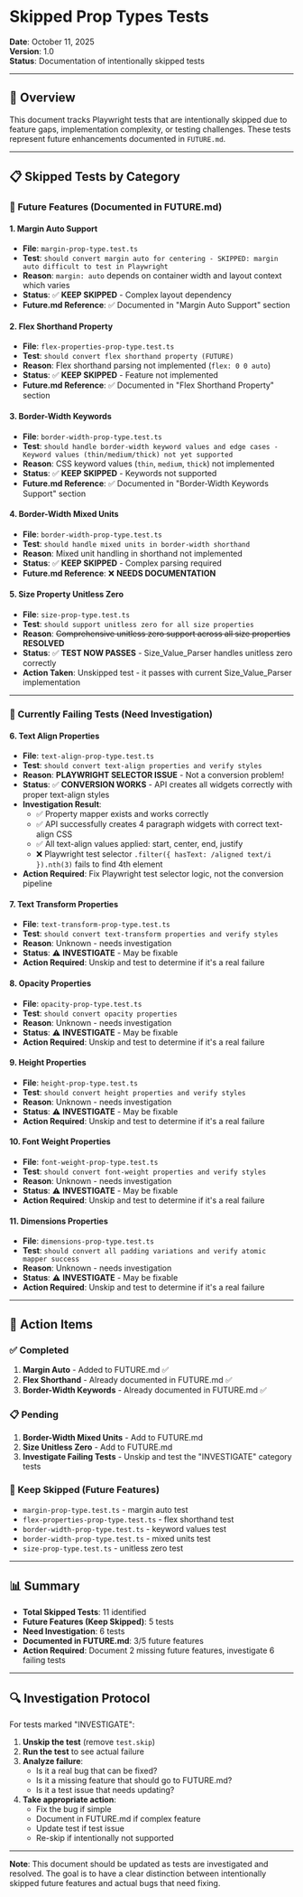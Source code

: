 # Skipped Prop Types Tests

**Date**: October 11, 2025  
**Version**: 1.0  
**Status**: Documentation of intentionally skipped tests

---

## 🎯 **Overview**

This document tracks Playwright tests that are intentionally skipped due to feature gaps, implementation complexity, or testing challenges. These tests represent future enhancements documented in `FUTURE.md`.

---

## 📋 **Skipped Tests by Category**

### **🔮 Future Features (Documented in FUTURE.md)**

#### **1. Margin Auto Support**
- **File**: `margin-prop-type.test.ts`
- **Test**: `should convert margin auto for centering - SKIPPED: margin auto difficult to test in Playwright`
- **Reason**: `margin: auto` depends on container width and layout context which varies
- **Status**: ✅ **KEEP SKIPPED** - Complex layout dependency
- **Future.md Reference**: ✅ Documented in "Margin Auto Support" section

#### **2. Flex Shorthand Property**
- **File**: `flex-properties-prop-type.test.ts`
- **Test**: `should convert flex shorthand property (FUTURE)`
- **Reason**: Flex shorthand parsing not implemented (`flex: 0 0 auto`)
- **Status**: ✅ **KEEP SKIPPED** - Feature not implemented
- **Future.md Reference**: ✅ Documented in "Flex Shorthand Property" section

#### **3. Border-Width Keywords**
- **File**: `border-width-prop-type.test.ts`
- **Test**: `should handle border-width keyword values and edge cases - Keyword values (thin/medium/thick) not yet supported`
- **Reason**: CSS keyword values (`thin`, `medium`, `thick`) not implemented
- **Status**: ✅ **KEEP SKIPPED** - Keywords not supported
- **Future.md Reference**: ✅ Documented in "Border-Width Keywords Support" section

#### **4. Border-Width Mixed Units**
- **File**: `border-width-prop-type.test.ts`
- **Test**: `should handle mixed units in border-width shorthand`
- **Reason**: Mixed unit handling in shorthand not implemented
- **Status**: ✅ **KEEP SKIPPED** - Complex parsing required
- **Future.md Reference**: ❌ **NEEDS DOCUMENTATION**

#### **5. Size Property Unitless Zero**
- **File**: `size-prop-type.test.ts`
- **Test**: `should support unitless zero for all size properties`
- **Reason**: ~~Comprehensive unitless zero support across all size properties~~ **RESOLVED**
- **Status**: ✅ **TEST NOW PASSES** - Size_Value_Parser handles unitless zero correctly
- **Action Taken**: Unskipped test - it passes with current Size_Value_Parser implementation

---

### **🚨 Currently Failing Tests (Need Investigation)**

#### **6. Text Align Properties**
- **File**: `text-align-prop-type.test.ts`
- **Test**: `should convert text-align properties and verify styles`
- **Reason**: **PLAYWRIGHT SELECTOR ISSUE** - Not a conversion problem!
- **Status**: ✅ **CONVERSION WORKS** - API creates all widgets correctly with proper text-align styles
- **Investigation Result**: 
  - ✅ Property mapper exists and works correctly
  - ✅ API successfully creates 4 paragraph widgets with correct text-align CSS
  - ✅ All text-align values applied: start, center, end, justify
  - ❌ Playwright test selector `.filter({ hasText: /aligned text/i }).nth(3)` fails to find 4th element
- **Action Required**: Fix Playwright test selector logic, not the conversion pipeline

#### **7. Text Transform Properties**
- **File**: `text-transform-prop-type.test.ts`
- **Test**: `should convert text-transform properties and verify styles`
- **Reason**: Unknown - needs investigation
- **Status**: ⚠️ **INVESTIGATE** - May be fixable
- **Action Required**: Unskip and test to determine if it's a real failure

#### **8. Opacity Properties**
- **File**: `opacity-prop-type.test.ts`
- **Test**: `should convert opacity properties`
- **Reason**: Unknown - needs investigation
- **Status**: ⚠️ **INVESTIGATE** - May be fixable
- **Action Required**: Unskip and test to determine if it's a real failure

#### **9. Height Properties**
- **File**: `height-prop-type.test.ts`
- **Test**: `should convert height properties and verify styles`
- **Reason**: Unknown - needs investigation
- **Status**: ⚠️ **INVESTIGATE** - May be fixable
- **Action Required**: Unskip and test to determine if it's a real failure

#### **10. Font Weight Properties**
- **File**: `font-weight-prop-type.test.ts`
- **Test**: `should convert font-weight properties and verify styles`
- **Reason**: Unknown - needs investigation
- **Status**: ⚠️ **INVESTIGATE** - May be fixable
- **Action Required**: Unskip and test to determine if it's a real failure

#### **11. Dimensions Properties**
- **File**: `dimensions-prop-type.test.ts`
- **Test**: `should convert all padding variations and verify atomic mapper success`
- **Reason**: Unknown - needs investigation
- **Status**: ⚠️ **INVESTIGATE** - May be fixable
- **Action Required**: Unskip and test to determine if it's a real failure

---

## 🔧 **Action Items**

### **✅ Completed**
1. **Margin Auto** - Added to FUTURE.md ✅
2. **Flex Shorthand** - Already documented in FUTURE.md ✅
3. **Border-Width Keywords** - Already documented in FUTURE.md ✅

### **📋 Pending**
1. **Border-Width Mixed Units** - Add to FUTURE.md
2. **Size Unitless Zero** - Add to FUTURE.md
3. **Investigate Failing Tests** - Unskip and test the "INVESTIGATE" category tests

### **🚫 Keep Skipped (Future Features)**
- `margin-prop-type.test.ts` - margin auto test
- `flex-properties-prop-type.test.ts` - flex shorthand test  
- `border-width-prop-type.test.ts` - keyword values test
- `border-width-prop-type.test.ts` - mixed units test
- `size-prop-type.test.ts` - unitless zero test

---

## 📊 **Summary**

- **Total Skipped Tests**: 11 identified
- **Future Features (Keep Skipped)**: 5 tests
- **Need Investigation**: 6 tests
- **Documented in FUTURE.md**: 3/5 future features
- **Action Required**: Document 2 missing future features, investigate 6 failing tests

---

## 🔍 **Investigation Protocol**

For tests marked "INVESTIGATE":

1. **Unskip the test** (remove `test.skip`)
2. **Run the test** to see actual failure
3. **Analyze failure**:
   - Is it a real bug that can be fixed?
   - Is it a missing feature that should go to FUTURE.md?
   - Is it a test issue that needs updating?
4. **Take appropriate action**:
   - Fix the bug if simple
   - Document in FUTURE.md if complex feature
   - Update test if test issue
   - Re-skip if intentionally not supported

---

**Note**: This document should be updated as tests are investigated and resolved. The goal is to have a clear distinction between intentionally skipped future features and actual bugs that need fixing.
